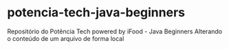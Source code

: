 # potencia-tech-java-beginners
Repositório do Potência Tech powered by iFood - Java Beginners
Alterando o conteúdo de um arquivo de forma local